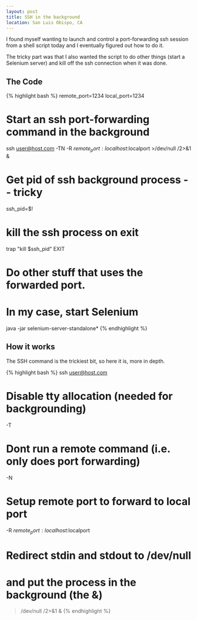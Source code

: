 ```yaml
---
layout: post
title: SSH in the background
location: San Luis Obispo, CA
---
```


I found myself wanting to launch and control a port-forwarding ssh session from
a shell script today and I eventually figured out how to do it.

The tricky part was that I also wanted the script to do other things (start a
Selenium server) and kill off the ssh connection when it was done.

## The Code ##
{% highlight bash %}
remote_port=1234
local_port=1234
# Start an ssh port-forwarding command in the background
ssh user@host.com -TN -R $remote_port:localhost:$localport >/dev/null /2>&1 &

# Get pid of ssh background process -- tricky
ssh_pid=$!

# kill the ssh process on exit
trap "kill $ssh_pid" EXIT

# Do other stuff that uses the forwarded port.
#
# In my case, start Selenium
java -jar selenium-server-standalone* 
{% endhighlight %}

## How it works ##

The SSH command is the trickiest bit, so here it is, more in depth.

{% highlight bash %}
ssh user@host.com

   # Disable tty allocation (needed for backgrounding)
   -T

   # Dont run a remote command (i.e. only does port forwarding)
   -N

   # Setup remote port to forward to local port
   -R $remote_port:localhost:$localport

   # Redirect stdin and stdout to /dev/null
   # and put the process in the background (the &)
   >/dev/null /2>&1 &
{% endhighlight %}

